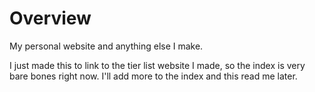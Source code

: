 # Overview
My personal website and anything else I make.

I just made this to link to the tier list website I made, so the index is very bare bones right now. I'll add more to the index and this read me later. 
